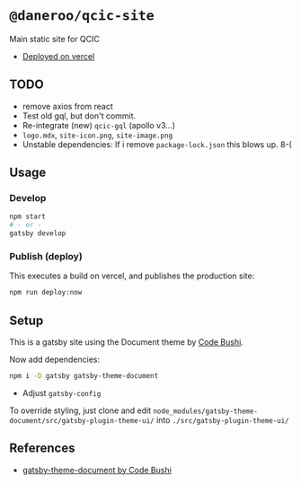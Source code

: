 # `@daneroo/qcic-site`

Main static site for QCIC

- [Deployed on vercel](https://qcic.n.imetrical.com)

## TODO

- remove axios from react
- Test old gql, but don't commit.
- Re-integrate (new) `qcic-gql` (apollo v3...)
- `logo.mdx`, `site-icon.png`, `site-image.png`
- Unstable dependencies: If i remove `package-lock.json` this blows up. 8-(

## Usage

### Develop

```bash
npm start
# - or -
gatsby develop
```

### Publish (deploy)

This executes a build on vercel, and publishes the production site:

```bash
npm run deploy:now
```

## Setup

This is a gatsby site using  the Document theme  by [Code Bushi](https://codebushi.com/gatsby-starters-and-themes/).

Now add dependencies:

```bash
npm i -D gatsby gatsby-theme-document
```

- Adjust `gatsby-config`

To override styling, just clone and edit
`node_modules/gatsby-theme-document/src/gatsby-plugin-theme-ui/`
into `./src/gatsby-plugin-theme-ui/`

## References

- [gatsby-theme-document by Code Bushi](https://codebushi.com/gatsby-starters-and-themes/)
